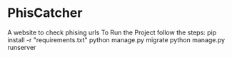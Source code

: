 # PhisCatcher
A website to check phising urls
To Run the Project follow the steps:
pip install -r "requirements.txt"
python manage.py migrate
python manage.py runserver
